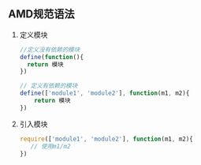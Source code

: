
## AMD规范语法

1. 定义模块
    ```js
    //定义没有依赖的模块
    define(function(){
      return 模块
    })

    // 定义有依赖的模块
    define(['module1', 'module2'], function(m1, m2){
        return 模块
    })
    ```

2. 引入模块
    ```js
    require(['module1', 'module2'], function(m1, m2){
       // 使用m1/m2
    })
    ```